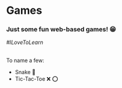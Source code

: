 <h1>Games</h1>
<h3>Just some fun web-based games! &#128513;</h3>
<i>#ILoveToLearn</i>
<br></br>
<p>To name a few:</p>
<ul>
  <li>Snake &#128013;</li>
  <li>Tic-Tac-Toe &#10060; &#11093;</li>
</ul>
